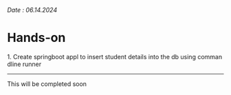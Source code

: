 
*Date : 06.14.2024*

# Hands-on


1. Create springboot appl to insert student details into the db using commandline runner

---


This will be completed soon

